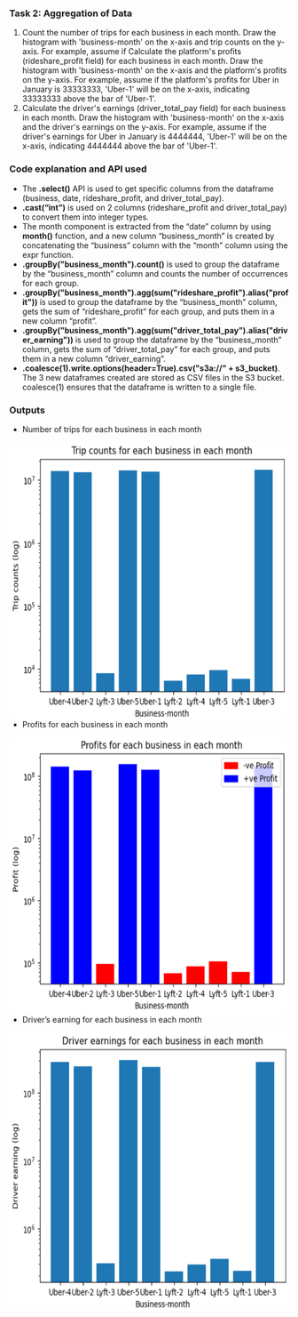 ### Task 2: Aggregation of Data
1. Count the number of trips for each business in each month. Draw the histogram with 'business-month' on the x-axis and trip counts on the y-axis. For example, assume if Calculate the platform's profits (rideshare_profit field) for each business in each month. Draw the histogram with 'business-month' on the x-axis and the platform's profits on the y-axis. For example, assume if the platform's profits for Uber in January is 33333333, 'Uber-1' will be on the x-axis, indicating 33333333 above the bar of 'Uber-1'.
3. Calculate the driver's earnings (driver_total_pay field) for each business in each month. Draw the histogram with 'business-month' on the x-axis and the driver's earnings on the y-axis. For example, assume if the driver's earnings for Uber in January is 4444444, 'Uber-1' will be on the x-axis, indicating 4444444 above the bar of 'Uber-1'.

### Code explanation and API used
- The __.select()__ API is used to get specific columns from the dataframe (business, date, rideshare_profit, and driver_total_pay).
- __.cast(“int”)__ is used on 2 columns (rideshare_profit and driver_total_pay) to convert them into integer types.
- The month component is extracted from the “date” column by using __month()__ function, and a new column “business_month” is created by concatenating the “business” column with the “month” column using the expr function.
- __.groupBy("business_month").count()__ is used to group the dataframe by the “business_month” column and counts the number of occurrences for each group.
- __.groupBy("business_month").agg(sum("rideshare_profit").alias("profit"))__ is used to group the dataframe by the “business_month” column, gets the sum of “rideshare_profit” for each group, and puts them in a new column “profit”.
- __.groupBy("business_month").agg(sum("driver_total_pay").alias("driver_earning"))__ is used to group the dataframe by the “business_month” column, gets the sum of “driver_total_pay” for each group, and puts them in a new column “driver_earning”.
- __.coalesce(1).write.options(header=True).csv("s3a://" + s3_bucket)__. The 3 new dataframes created are stored as CSV files in the S3 bucket. coalesce(1) ensures that the dataframe is written to a single file.

### Outputs
- Number of trips for each business in each month
<img src="Outputs/trips.png" width="500" height="500" align="left" />


- Profits for each business in each month
<img src="Outputs/profits.png" width="500" height="500" align="left" />


- Driver’s earning for each business in each month
<img src="Outputs/driver_earnings.png" width="500" height="500" align="left" />